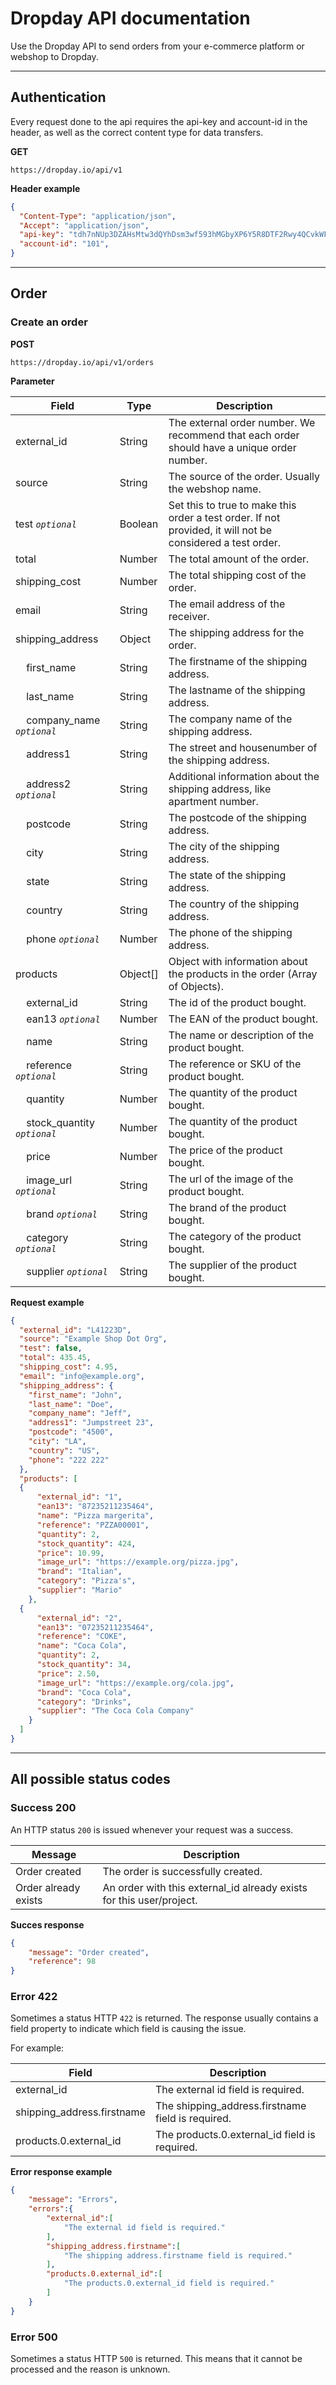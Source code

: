 # Dropday API documentation

Use the Dropday API to send orders from your e-commerce platform or webshop to Dropday. 

---

## Authentication

Every request done to the api requires the api-key and account-id in the header, as well as the correct content type for data transfers.

**GET**

```
https://dropday.io/api/v1
```

**Header example**

```json
{
  "Content-Type": "application/json",
  "Accept": "application/json",
  "api-key": "tdh7nNUp3DZAHsMtw3dQYhDsm3wf593hMGbyXP6Y5R8DTF2Rwy4QCvkWFYQb",
  "account-id": "101",
}
```

---

## Order

### Create an order

**POST**

```
https://dropday.io/api/v1/orders
```

**Parameter**

| Field                                                 | Type     | Description                                                                                               |
| ----------------------------------------------------- | -------- | --------------------------------------------------------------------------------------------------------- |
| external_id                                           | String   | The external order number. We recommend that each order should have a unique order number.                |
| source                                                | String   | The source of the order. Usually the webshop name.                                                        |
| test *`optional`*                                     | Boolean  | Set this to true to make this order a test order. If not provided, it will not be considered a test order.|
| total                                                 | Number   | The total amount of the order.                                                                            |
| shipping_cost                                         | Number   | The total shipping cost of the order.                                                                     |
| email                                                 | String   | The email address of the receiver.                                                                        |
| shipping_address                                      | Object   | The shipping address for the order.                                                                       |
| &nbsp;&nbsp;&nbsp;&nbsp;first_name                    | String   | The firstname of the shipping address.                                                                    |
| &nbsp;&nbsp;&nbsp;&nbsp;last_name                     | String   | The lastname of the shipping address.                                                                     |
| &nbsp;&nbsp;&nbsp;&nbsp;company_name *`optional`*     | String   | The company name of the shipping address.                                                                 |
| &nbsp;&nbsp;&nbsp;&nbsp;address1                      | String   | The street and housenumber of the shipping address.                                                       |
| &nbsp;&nbsp;&nbsp;&nbsp;address2 *`optional`*         | String   | Additional information about the shipping address, like apartment number.                                 |
| &nbsp;&nbsp;&nbsp;&nbsp;postcode                      | String   | The postcode of the shipping address.                                                                     |
| &nbsp;&nbsp;&nbsp;&nbsp;city                          | String   | The city of the shipping address.                                                                         |
| &nbsp;&nbsp;&nbsp;&nbsp;state                         | String   | The state of the shipping address.                                                                      |
| &nbsp;&nbsp;&nbsp;&nbsp;country                       | String   | The country of the shipping address.                                                                      |
| &nbsp;&nbsp;&nbsp;&nbsp;phone *`optional`*            | Number   | The phone of the shipping address.                                                                        |
| products                                              | Object[] | Object with information about the products in the order (Array of Objects).                               |
| &nbsp;&nbsp;&nbsp;&nbsp;external_id                   | String   | The id of the product bought.                                                                             |
| &nbsp;&nbsp;&nbsp;&nbsp;ean13 *`optional`*            | Number   | The EAN of the product bought.                                                                            |
| &nbsp;&nbsp;&nbsp;&nbsp;name                          | String   | The name or description of the product bought.                                                            |
| &nbsp;&nbsp;&nbsp;&nbsp;reference *`optional`*        | String   | The reference or SKU of the product bought.                                                               |
| &nbsp;&nbsp;&nbsp;&nbsp;quantity                      | Number   | The quantity of the product bought.                                                                       |
| &nbsp;&nbsp;&nbsp;&nbsp;stock_quantity *`optional`*   | Number   | The quantity of the product bought.                                                                       |
| &nbsp;&nbsp;&nbsp;&nbsp;price                         | Number   | The price of the product bought.                                                                          |
| &nbsp;&nbsp;&nbsp;&nbsp;image_url *`optional`*        | String   | The url of the image of the product bought.                                                               |
| &nbsp;&nbsp;&nbsp;&nbsp;brand *`optional`*            | String   | The brand of the product bought.                                                                          |
| &nbsp;&nbsp;&nbsp;&nbsp;category *`optional`*         | String   | The category of the product bought.                                                                       |
| &nbsp;&nbsp;&nbsp;&nbsp;supplier *`optional`*         | String   | The supplier of the product bought.                                                                       |

**Request example**

```json
{
  "external_id": "L41223D",
  "source": "Example Shop Dot Org",
  "test": false,
  "total": 435.45,
  "shipping_cost": 4.95,
  "email": "info@example.org",
  "shipping_address": {
    "first_name": "John",
    "last_name": "Doe",
    "company_name": "Jeff",
    "address1": "Jumpstreet 23",
    "postcode": "4500",
    "city": "LA",
    "country": "US",
    "phone": "222 222"
  },
  "products": [
  {
      "external_id": "1",
      "ean13": "87235211235464",      
      "name": "Pizza margerita",
      "reference": "PZZA00001",
      "quantity": 2,
      "stock_quantity": 424,
      "price": 10.99,
      "image_url": "https://example.org/pizza.jpg",
      "brand": "Italian",
      "category": "Pizza's",
      "supplier": "Mario"    
    },
  {
      "external_id": "2",
      "ean13": "07235211235464",
      "reference": "COKE",
      "name": "Coca Cola",
      "quantity": 2,
      "stock_quantity": 34,
      "price": 2.50,
      "image_url": "https://example.org/cola.jpg",
      "brand": "Coca Cola",
      "category": "Drinks",
      "supplier": "The Coca Cola Company" 
    }
  ] 
}
```

---

## All possible status codes


### Success 200

An HTTP status `200` is issued whenever your request was a success.

| Message              | Description                                                           |
| -------------------- | --------------------------------------------------------------------- |
| Order created        | The order is successfully created.                                    |
| Order already exists | An order with this external_id already exists for this user\/project. |


**Succes response**

```json
{
    "message": "Order created",
    "reference": 98
}
```

### Error 422

Sometimes a status HTTP `422` is returned. The response usually contains a field property to indicate which field is causing the issue.

For example: 


| Field                         | Description                                        |
| ----------------------------- | -------------------------------------------------- |
| external_id                   | The external id field is required.                 |
| shipping_address.firstname    | The shipping_address.firstname field is required.  |
| products.0.external_id        | The products.0.external_id field is required.      |


**Error response example**

```json
{
    "message": "Errors",
    "errors":{
        "external_id":[
            "The external id field is required."
        ],
        "shipping_address.firstname":[
            "The shipping address.firstname field is required."
        ],
        "products.0.external_id":[
            "The products.0.external_id field is required."
        ]
    }
}
```

### Error 500

Sometimes a status HTTP `500` is returned. This means that it cannot be processed and the reason is unknown. 


